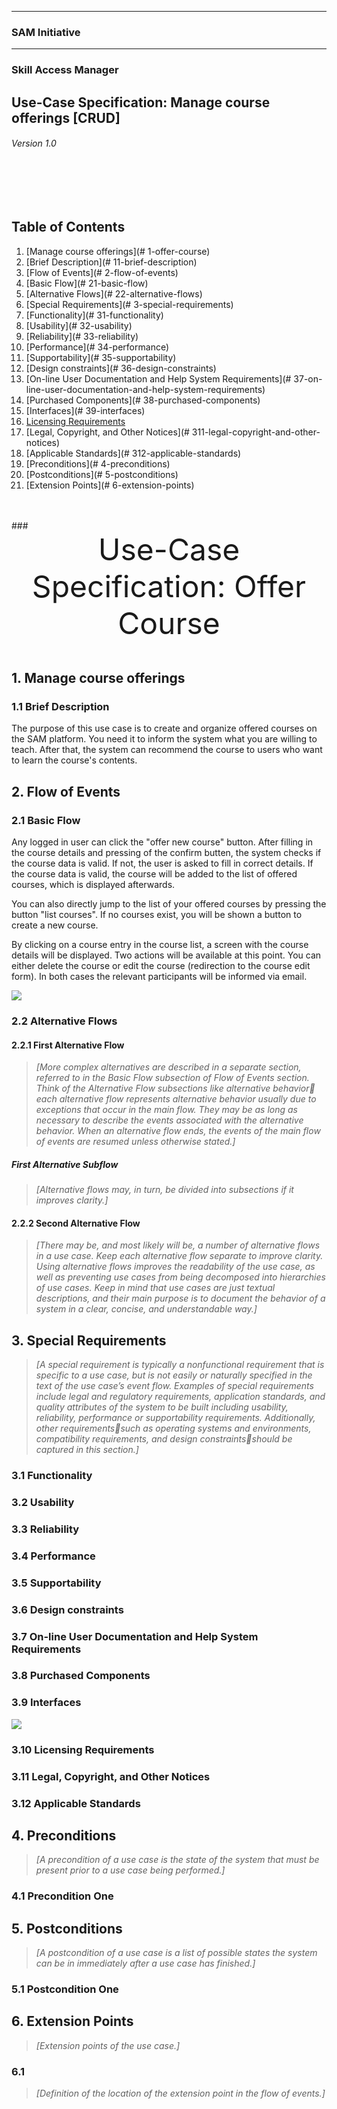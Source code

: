 ***
### SAM Initiative
***
### Skill Access Manager

## Use-Case Specification: Manage course offerings [CRUD]

###### Version 1.0

<br>
<br>
<br>

## Table of Contents

1. [Manage course offerings](# 1-offer-course)
  1. [Brief Description](# 11-brief-description)
2. [Flow of Events](# 2-flow-of-events)
  1. [Basic Flow](# 21-basic-flow)
  2. [Alternative Flows](# 22-alternative-flows)
3. [Special Requirements](# 3-special-requirements)
  1. [Functionality](# 31-functionality)
  2. [Usability](# 32-usability)
  3. [Reliability](# 33-reliability)
  4. [Performance](# 34-performance)
  5. [Supportability](# 35-supportability)
  6. [Design constraints](# 36-design-constraints)
  7. [On-line User Documentation and Help System Requirements](# 37-on-line-user-documentation-and-help-system-requirements)
  8. [Purchased Components](# 38-purchased-components)
  9. [Interfaces](# 39-interfaces)
  10. [Licensing Requirements](310-licencing-requirements)
  11. [Legal, Copyright, and Other Notices](# 311-legal-copyright-and-other-notices)
  12. [Applicable Standards](# 312-applicable-standards)
4. [Preconditions](# 4-preconditions)
5. [Postconditions](# 5-postconditions)
6. [Extension Points](# 6-extension-points)
  
<br>
<br>
### <div align="center"><font size="10">Use-Case Specification: Offer Course</font></div>
<br>

## 1. Manage course offerings
### 1.1 Brief Description
The purpose of this use case is to create and organize offered courses on the SAM platform. You need it to inform the system what you are willing to teach. After that, the system can recommend the course to users who want to learn the course's contents.

## 2. Flow of Events

### 2.1 Basic Flow

Any logged in user can click the "offer new course" button. After filling in the course details and pressing of the confirm butten, the system checks if the course data is valid. If not, the user is asked to fill in correct details. If the course data is valid, the course will be added to the list of offered courses, which is displayed afterwards.

You can also directly jump to the list of your offered courses by pressing the button "list courses". If no courses exist, you will be shown a button to create a new course.

By clicking on a course entry in the course list, a screen with the course details will be displayed. Two actions will be available at this point. You can either delete the course or edit the course (redirection to the course edit form). In both cases the relevant participants will be informed via email.

![](https://rawgit.com/Eynorey/SAM/master/uploads/activity_diagrams/ad_manage-course.svg)

### 2.2 Alternative Flows
#### 2.2.1 First Alternative Flow
>_[More complex alternatives are described in a separate section, referred to in the Basic Flow subsection of Flow of Events section. Think of the Alternative Flow subsections like alternative behavior each alternative flow represents alternative behavior usually due to exceptions that occur in the main flow. They may be as long as necessary to describe the events associated with the alternative behavior. When an alternative flow ends, the events of the main flow of events are resumed unless otherwise stated.]_

##### First Alternative Subflow
>_[Alternative flows may, in turn, be divided into subsections if it improves clarity.]_

#### 2.2.2 Second Alternative Flow
>_[There may be, and most likely will be, a number of alternative flows in a use case. Keep each alternative flow separate to improve clarity. Using alternative flows improves the readability of the use case, as well as preventing use cases from being decomposed into hierarchies of use cases. Keep in mind that use cases are just textual descriptions, and their main purpose is to document the behavior of a system in a clear, concise, and understandable way.]_

## 3. Special Requirements
>_[A special requirement is typically a nonfunctional requirement that is specific to a use case, but is not easily or naturally specified in the text of the use case’s event flow. Examples of special requirements include legal and regulatory requirements, application standards, and quality attributes of the system to be built including usability, reliability, performance or supportability requirements. Additionally, other requirementssuch as operating systems and environments, compatibility requirements, and design constraintsshould be captured in this section.]_

### 3.1 Functionality
### 3.2 Usability
### 3.3 Reliability
### 3.4 Performance
### 3.5 Supportability
### 3.6 Design constraints
### 3.7 On-line User Documentation and Help System Requirements
### 3.8 Purchased Components
### 3.9 Interfaces

![](https://rawgit.com/Eynorey/SAM/master/uploads/wireframes/wf_manage-course.svg)

### 3.10 Licensing Requirements
### 3.11 Legal, Copyright, and Other Notices
### 3.12 Applicable Standards
## 4. Preconditions
>_[A precondition of a use case is the state of the system that must be present prior to a use case being performed.]_

### 4.1 Precondition One
## 5. Postconditions
>_[A postcondition of a use case is a list of possible states the system can be in immediately after a use case has finished.]_

### 5.1 Postcondition One
## 6. Extension Points
>_[Extension points of the use case.]_

### 6.1 <Name of Extension Point>
>_[Definition of the location of the extension point in the flow of events.]_
